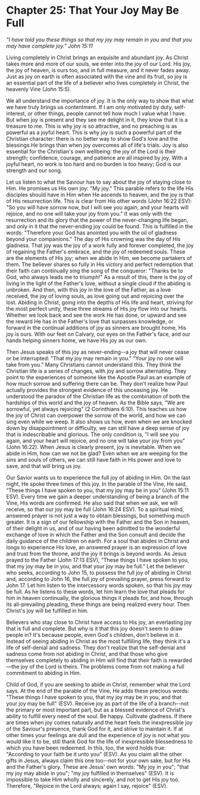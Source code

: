 # Chapter 25: That Your Joy May Be Full

_"I have told you these things so that my joy may remain in you and that you may have complete joy." John 15:11_

Living completely in Christ brings an exquisite and abundant joy. As Christ takes more and more of our souls, we enter into the joy of our Lord. His joy, the joy of heaven, is ours too, and in full measure, and it never fades away. Just as joy on earth is often associated with the vine and its fruit, so joy is an essential part of the life of a believer who lives completely in Christ, the heavenly Vine (John 15:5).

We all understand the importance of joy. It is the only way to show that what we have truly brings us contentment. If I am only motivated by duty, self-interest, or other things, people cannot tell how much I value what I have. But when joy is present and they see me delight in it, they know that it is a treasure to me. This is why joy is so attractive, and no preaching is as powerful as a joyful heart. This is why joy is such a powerful part of the Christian character: there is no better way to show God's love and the blessings He brings than when joy overcomes all of life's trials. Joy is also essential for the Christian's own wellbeing: the joy of the Lord is their strength; confidence, courage, and patience are all inspired by joy. With a joyful heart, no work is too hard and no burden is too heavy; God is our strength and our song.

Let us listen to what the Saviour has to say about the joy of staying close to Him. He promises us His own joy: "My joy." This parable refers to the life His disciples should have in Him when He ascends to heaven, and the joy is that of His resurrection life. This is clear from His other words (John 16:22 ESV): "So you will have sorrow now, but I will see you again, and your hearts will rejoice, and no one will take your joy from you." It was only with the resurrection and its glory that the power of the never-changing life began, and only in it that the never-ending joy could be found. This is fulfilled in the words: "Therefore your God has anointed you with the oil of gladness beyond your companions." The day of His crowning was the day of His gladness. That joy was the joy of a work fully and forever completed, the joy of regaining the Father's embrace, and the joy of redeemed souls. These are the elements of His joy; when we abide in Him, we become partakers of them. The believer shares so fully in His victory and perfect redemption that their faith can continually sing the song of the conqueror: "Thanks be to God, who always leads me to triumph!" As a result of this, there is the joy of living in the light of the Father's love, without a single cloud if the abiding is unbroken. And then, with this joy in the love of the Father, as a love received, the joy of loving souls, as love going out and rejoicing over the lost. Abiding in Christ, going into the depths of His life and heart, striving for the most perfect unity, these three streams of His joy flow into our hearts. Whether we look back and see the work He has done, or upward and see the reward He has in the Father's love that surpasses knowledge, or forward in the continual additions of joy as sinners are brought home, His joy is ours. With our feet on Calvary, our eyes on the Father's face, and our hands helping sinners home, we have His joy as our own.

Then Jesus speaks of this joy as never-ending--a joy that will never cease or be interrupted: "That my joy may remain in you." "Your joy no one will take from you." Many Christians cannot understand this. They think the Christian life is a series of changes, with joy and sorrow alternating. They point to the experiences of someone like the Apostle Paul as an example of how much sorrow and suffering there can be. They don't realize how Paul actually provides the strongest evidence of this unceasing joy. He understood the paradox of the Christian life as the combination of both the hardships of this world and the joy of heaven. As the Bible says, "We are sorrowful, yet always rejoicing" (2 Corinthians 6:10). This teaches us how the joy of Christ can overpower the sorrow of the world, and how we can sing even while we weep. It also shows us how, even when we are knocked down by disappointment or difficulty, we can still have a deep sense of joy that is indescribable and glorious. The only condition is, "I will see you again, and your heart will rejoice, and no one will take your joy from you" (John 16:22). When Jesus is clearly present, joy is inevitable. When we abide in Him, how can we not be glad? Even when we are weeping for the sins and souls of others, we can still have faith in His power and love to save, and that will bring us joy.

Our Savior wants us to experience the full joy of abiding in Him. On the last night, He spoke three times of this joy. In the parable of the Vine, He said, “These things I have spoken to you, that my joy may be in you” (John 15:11 ESV). Every time we gain a deeper understanding of being a branch of the Vine, His words are confirmed. He also said that when we ask, we will receive, so that our joy may be full (John 16:24 ESV). To a spiritual mind, answered prayer is not just a way to obtain blessings, but something much greater. It is a sign of our fellowship with the Father and the Son in heaven, of their delight in us, and of our having been admitted to the wonderful exchange of love in which the Father and the Son consult and decide the daily guidance of the children on earth. For a soul that abides in Christ and longs to experience His love, an answered prayer is an expression of love and trust from the throne, and the joy it brings is beyond words. As Jesus prayed to the Father (John 17:13 ESV), “These things I have spoken to you, that my joy may be in you, and that your joy may be full.” Let the believer who seeks, according to John 15, to possess the full joy of abiding in Christ and, according to John 16, the full joy of prevailing prayer, press forward to John 17. Let him listen to the intercessory words spoken, so that his joy may be full. As he listens to these words, let him learn the love that pleads for him in heaven continually, the glorious things it pleads for, and how, through its all-prevailing pleading, these things are being realized every hour. Then Christ's joy will be fulfilled in him.

Believers who stay close to Christ have access to His joy, an everlasting joy that is full and complete. But why is it that this joy doesn't seem to draw people in? It's because people, even God's children, don't believe in it. Instead of seeing abiding in Christ as the most fulfilling life, they think it's a life of self-denial and sadness. They don't realize that the self-denial and sadness come from not abiding in Christ, and that those who give themselves completely to abiding in Him will find that their faith is rewarded—the joy of the Lord is theirs. The problems come from not making a full commitment to abiding in Him.

Child of God, if you are seeking to abide in Christ, remember what the Lord says. At the end of the parable of the Vine, He adds these precious words: "These things I have spoken to you, that my joy may be in you, and that your joy may be full" (ESV). Receive joy as part of the life of a branch--not the primary or most important part, but as a blessed evidence of Christ's ability to fulfill every need of the soul. Be happy. Cultivate gladness. If there are times when joy comes naturally and the heart feels the inexpressible joy of the Saviour's presence, thank God for it, and strive to maintain it. If at other times your feelings are dull and the experience of joy is not what you would like it to be, still thank God for the life of inexpressible blessedness to which you have been redeemed. In this, too, the word holds true: "According to your faith be it unto you" (ESV). As you claim all the other gifts in Jesus, always claim this one too--not for your own sake, but for His and the Father's glory. These are Jesus' own words: "My joy in you"; "that my joy may abide in you"; "my joy fulfilled in themselves" (ESV). It is impossible to take Him wholly and sincerely, and not to get His joy too. Therefore, "Rejoice in the Lord always; again I say, rejoice" (ESV).

